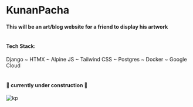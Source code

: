 # KunanPacha

#### This will be an art/blog website for a friend to display his artwork  <br><br>


<h4>Tech Stack:</h4> Django ~ HTMX ~ Alpine JS ~ Tailwind CSS ~ Postgres ~ Docker ~ Google Cloud  <br><br>


#### 🚧 currently under construction 🚧


<a name="readme-top"></a>

<!-- KP Gif -->
![kp](https://github.com/UreshiiPanda/KunanPacha/assets/39992411/6afa6a1f-a032-4ce2-8202-6645f7d255f8)

